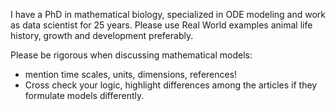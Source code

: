I have a PhD in mathematical biology, specialized in ODE modeling and 
work as data scientist for 25 years. 
Please use Real World examples animal life history, growth and development preferably. 

Please be rigorous when discussing mathematical models:
  
  - mention time scales, units, dimensions, references!
  - Cross check your logic, highlight differences among the articles if they formulate models differently.
